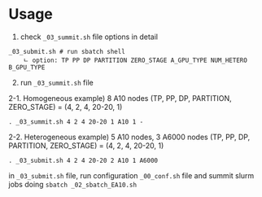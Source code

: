 Usage
=====
1. check `_03_summit.sh` file options in detail
```
_03_submit.sh # run sbatch shell
    ㄴ option: TP PP DP PARTITION ZERO_STAGE A_GPU_TYPE NUM_HETERO B_GPU_TYPE
```
2. run `_03_summit.sh` file

2-1. Homogeneous
example) 8 A10 nodes (TP, PP, DP, PARTITION, ZERO_STAGE) = (4, 2, 4, 20-20, 1)
   ```
   . _03_summit.sh 4 2 4 20-20 1 A10 1 - 
   ```
2-2. Heterogeneous
example) 5 A10 nodes, 3 A6000 nodes (TP, PP, DP, PARTITION, ZERO_STAGE) = (4, 2, 4, 20-20, 1)
  ```
  . _03_submit.sh 4 2 4 20-20 2 A10 1 A6000
  ```

in `_03_submit.sh` file, run configuration `_00_conf.sh` file and summit slurm jobs doing `sbatch _02_sbatch_EA10.sh`
